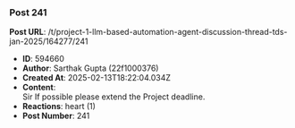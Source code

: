 ### Post 241
**Post URL**: /t/project-1-llm-based-automation-agent-discussion-thread-tds-jan-2025/164277/241
- **ID**: 594660
- **Author**: Sarthak Gupta  (22f1000376)
- **Created At**: 2025-02-13T18:22:04.034Z
- **Content**:  
  Sir If possible please extend the Project deadline.
- **Reactions**: heart (1)
- **Post Number**: 241

